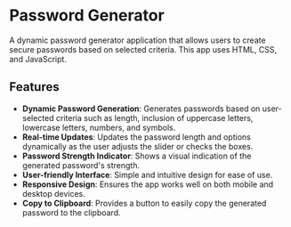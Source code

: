 # Password Generator

A dynamic password generator application that allows users to create secure passwords based on selected criteria. This app uses HTML, CSS, and JavaScript.

## Features

- **Dynamic Password Generation**: Generates passwords based on user-selected criteria such as length, inclusion of uppercase letters, lowercase letters, numbers, and symbols.
- **Real-time Updates**: Updates the password length and options dynamically as the user adjusts the slider or checks the boxes.
- **Password Strength Indicator**: Shows a visual indication of the generated password's strength.
- **User-friendly Interface**: Simple and intuitive design for ease of use.
- **Responsive Design**: Ensures the app works well on both mobile and desktop devices.
- **Copy to Clipboard**: Provides a button to easily copy the generated password to the clipboard.
